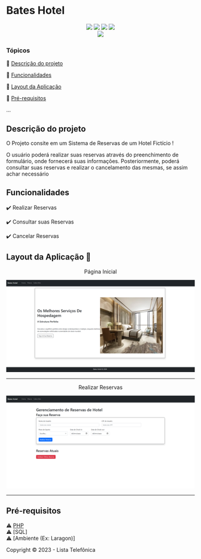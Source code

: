 <h1> Bates Hotel </h1> 

<p align="center">
  <img src="https://img.shields.io/static/v1?label=php&message=Logica&color=blue&style=for-the-badge&logo=PHP"/>
  <img src="https://img.shields.io/static/v1?label=Html&message=Estrutura&color=blue&style=for-the-badge&logo=html5"/>
  <img src="https://img.shields.io/static/v1?label=Bootstrap&message=Estilizacao&color=blue&style=for-the-badge&logo=Bootstrap"/>
  <img src="http://img.shields.io/static/v1?label=SQL&message=Banco de Dados&color=red&style=for-the-badge&logo=sql"/> <br>
  <img src="http://img.shields.io/static/v1?label=STATUS&message=Concluido&color=RED&style=for-the-badge"/>
</p>

### Tópicos 

:small_blue_diamond: [Descrição do projeto](#descrição-do-projeto)

:small_blue_diamond: [Funcionalidades](#funcionalidades)

:small_blue_diamond: [Layout da Aplicação](#layout-da-aplicação-dash)

:small_blue_diamond: [Pré-requisitos](#pré-requisitos)

... 

## Descrição do projeto 

<p align="justify">
  O Projeto consite em um Sistema de Reservas de um Hotel Fictício ! 
  
  O usuário poderá realizar suas reservas através do preenchimento de formulário, onde fornecerá suas informações. Posteriormente, poderá consultar suas reservas e realizar o cancelamento das mesmas, se assim achar necessário
</p>

## Funcionalidades

:heavy_check_mark: Realizar Reservas

:heavy_check_mark: Consultar suas Reservas

:heavy_check_mark: Cancelar Reservas
  
## Layout da Aplicação :dash:

<p align="center">Página Inicial </p>
<p align="center">
<img src="Project copy\assets\imgs\Bates_Hotel_Page1.png" alt="Pagina Inicial" width="700px ">
</p>

<hr>


<p align="center"> Realizar Reservas</p>
<p align="center">

<img src="Project copy\assets\imgs\Bates_Hotel_Page2.png" alt="Realizar Reservas" width="700px ">
</p>

<hr>

## Pré-requisitos

:warning: [PHP]((https://www.php.net/downloads.php)) <br>
:warning: [SQL] <br>
:warning: [Ambiente (Ex: Laragon)] <br>

Copyright :copyright: 2023 - Lista Telefônica

